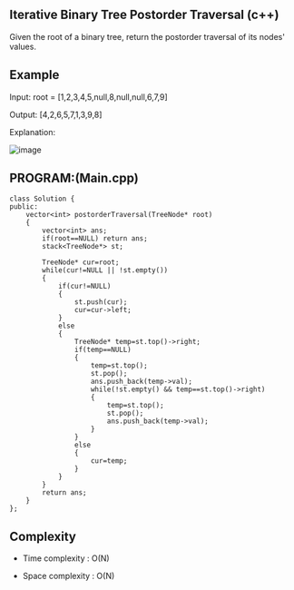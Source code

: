 ## Iterative Binary Tree Postorder Traversal (c++)

Given the root of a binary tree, return the postorder traversal of its nodes' values.

## Example
Input: root = [1,2,3,4,5,null,8,null,null,6,7,9]

Output: [4,2,6,5,7,1,3,9,8]

Explanation:

![image](https://github.com/user-attachments/assets/222ebd7d-520f-47d2-b1a0-0d4cc0a0d292)

## PROGRAM:(Main.cpp)
```
class Solution {
public:
    vector<int> postorderTraversal(TreeNode* root) 
    {
        vector<int> ans;
        if(root==NULL) return ans;
        stack<TreeNode*> st;

        TreeNode* cur=root;
        while(cur!=NULL || !st.empty())
        {
            if(cur!=NULL)
            {
                st.push(cur);
                cur=cur->left;
            }
            else
            {
                TreeNode* temp=st.top()->right;
                if(temp==NULL)
                {
                    temp=st.top();
                    st.pop();
                    ans.push_back(temp->val);
                    while(!st.empty() && temp==st.top()->right)
                    {
                        temp=st.top();
                        st.pop();
                        ans.push_back(temp->val);
                    }
                }
                else
                {
                    cur=temp;
                }
            }
        }
        return ans;
    }
};
```
## Complexity
- Time complexity : O(N)

- Space complexity : O(N)


